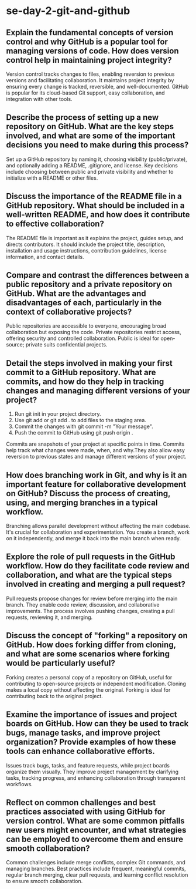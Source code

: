 # se-day-2-git-and-github
## Explain the fundamental concepts of version control and why GitHub is a popular tool for managing versions of code. How does version control help in maintaining project integrity?
Version control tracks changes to files, enabling reversion to previous versions and facilitating collaboration. It maintains project integrity by ensuring every change is tracked, reversible, and well-documented. GitHub is popular for its cloud-based Git support, easy collaboration, and integration with other tools. 

## Describe the process of setting up a new repository on GitHub. What are the key steps involved, and what are some of the important decisions you need to make during this process?
Set up a GitHub repository by naming it, choosing visibility (public/private), and optionally adding a README, .gitignore, and license. Key decisions include choosing between public and private visibility and whether to initialize with a README or other files.

## Discuss the importance of the README file in a GitHub repository. What should be included in a well-written README, and how does it contribute to effective collaboration?
The README file is important as it explains the project, guides setup, and directs contributors. It should include the project title, description, installation and usage instructions, contribution guidelines, license information, and contact details.

## Compare and contrast the differences between a public repository and a private repository on GitHub. What are the advantages and disadvantages of each, particularly in the context of collaborative projects?
Public repositories are accessible to everyone, encouraging broad collaboration but exposing the code. Private repositories restrict access, offering security and controlled collaboration. Public is ideal for open-source; private suits confidential projects.

## Detail the steps involved in making your first commit to a GitHub repository. What are commits, and how do they help in tracking changes and managing different versions of your project?
1)  Run git init in your project directory.
2) Use git add <filename> or git add . to add files to the staging area.
3) Commit the changes with git commit -m "Your message".
4) Push the commit to GitHub using git push origin <branch-name>.

Commits are snapshots of your project at specific points in time. Commits help track what changes were made, when, and why.They also allow easy reversion to previous states and manage different versions of your project.

## How does branching work in Git, and why is it an important feature for collaborative development on GitHub? Discuss the process of creating, using, and merging branches in a typical workflow.
Branching allows parallel development without affecting the main codebase. It's crucial for collaboration and experimentation. You create a branch, work on it independently, and merge it back into the main branch when ready.

## Explore the role of pull requests in the GitHub workflow. How do they facilitate code review and collaboration, and what are the typical steps involved in creating and merging a pull request?
Pull requests propose changes for review before merging into the main branch. They enable code review, discussion, and collaborative improvements. The process involves pushing changes, creating a pull requests, reviewing it, and merging.

## Discuss the concept of "forking" a repository on GitHub. How does forking differ from cloning, and what are some scenarios where forking would be particularly useful?
Forking creates a personal copy of a repository on GitHub, useful for contributing to open-source projects or independent modification. Cloning makes a local copy without affecting the original. Forking is ideal for contributing back to the original project.

## Examine the importance of issues and project boards on GitHub. How can they be used to track bugs, manage tasks, and improve project organization? Provide examples of how these tools can enhance collaborative efforts.
Issues track bugs, tasks, and feature requests, while project boards organize them visually. They improve project management by clarifying tasks, tracking progress, and enhancing collaboration through transparent workflows.

## Reflect on common challenges and best practices associated with using GitHub for version control. What are some common pitfalls new users might encounter, and what strategies can be employed to overcome them and ensure smooth collaboration?
Common challenges include merge conflicts, complex Git commands, and managing branches. Best practices include frequent, meaningful commits, regular branch merging, clear pull requests, and learning conflict resolution to ensure smooth collaboration.
